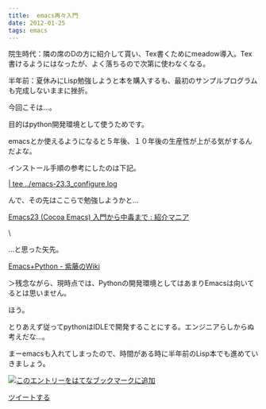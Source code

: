 ```yaml
---
title:  emacs再々入門
date: 2012-01-25
tags: emacs
---
```

院生時代：隣の席のDの方に紹介して貰い、Tex書くためにmeadow導入。Tex書けるようにはなったが、よく落ちるので次第に使わなくなる。

半年前：夏休みにLisp勉強しようと本を購入するも、最初のサンプルプログラムも完成しないままに挫折。

今回こそは…。

目的はpython開発環境として使うためです。

emacsとか使えるようになると５年後、１０年後の生産性が上がる気がするんだよな。

インストール手順の参考にしたのは下記。

[| tee
../emacs-23.3\_configure.log](http://masutaka.net/chalow/2011-07-31-2.html)

んで、その先はここらで勉強しようかと…

[Emacs23 (Cocoa Emacs) 入門から中毒まで :
紹介マニア](http://sakito.jp/emacs/emacs23.html)

\

…と思った矢先。

[Emacs+Python -
紫藤のWiki](http://sites.google.com/site/shidoinfo/Home/programing-lang/%E9%96%A2%E6%95%B0%E5%9E%8B%E3%83%97%E3%83%AD%E3%82%B0%E3%83%A9%E3%83%9F%E3%83%B3%E3%82%B0%E8%A8%80%E8%AA%9E/python/python-kai-fa-huan-jing/emacs-python)

＞残念ながら、現時点では、Pythonの開発環境としてはあまりEmacsは向いてるとは思いません。

ほう。

とりあえず従ってpythonはIDLEで開発することにする。エンジニアらしからぬ考えだな…。

まーemacsも入れてしまったので、時間がある時に半年前のLisp本でも進めていきましょう。

[![このエントリーをはてなブックマークに追加](http://b.st-hatena.com/images/entry-button/button-only.gif)](http://b.hatena.ne.jp/entry/http://d.hatena.ne.jp "このエントリーをはてなブックマークに追加")

[ツイートする](http://twitter.com/share)
